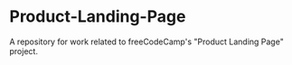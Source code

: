 # Product-Landing-Page
A repository for work related to freeCodeCamp's "Product Landing Page" project.
